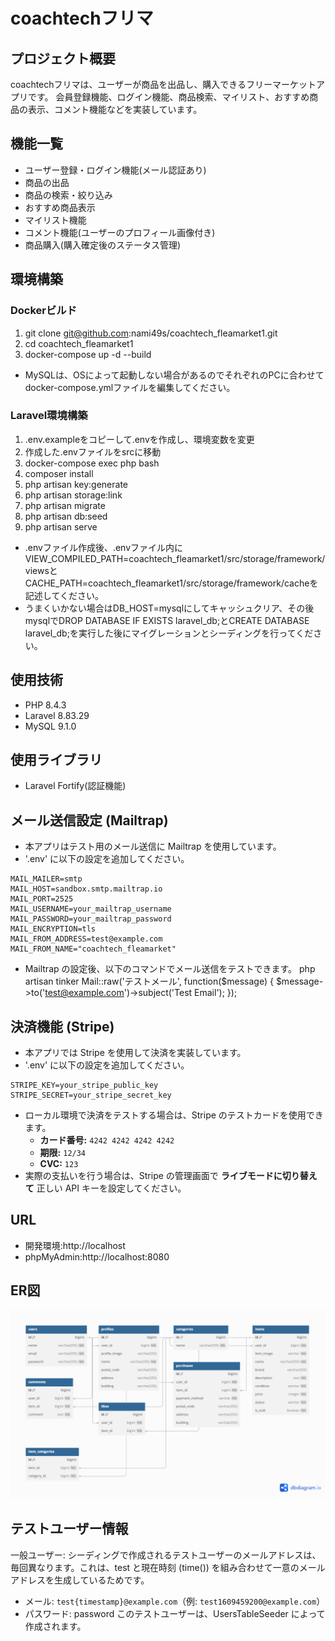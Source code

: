 # coachtechフリマ

## プロジェクト概要
coachtechフリマは、ユーザーが商品を出品し、購入できるフリーマーケットアプリです。
会員登録機能、ログイン機能、商品検索、マイリスト、おすすめ商品の表示、コメント機能などを実装しています。

## 機能一覧
- ユーザー登録・ログイン機能(メール認証あり)
- 商品の出品
- 商品の検索・絞り込み
- おすすめ商品表示
- マイリスト機能
- コメント機能(ユーザーのプロフィール画像付き)
- 商品購入(購入確定後のステータス管理)

## 環境構築
### Dockerビルド
1. git clone git@github.com:nami49s/coachtech_fleamarket1.git
2. cd coachtech_fleamarket1
3. docker-compose up -d --build

* MySQLは、OSによって起動しない場合があるのでそれぞれのPCに合わせてdocker-compose.ymlファイルを編集してください。

### Laravel環境構築
1. .env.exampleをコピーして.envを作成し、環境変数を変更
2. 作成した.envファイルをsrcに移動
3. docker-compose exec php bash
4. composer install
5. php artisan key:generate
6. php artisan storage:link
7. php artisan migrate
8. php artisan db:seed
9. php artisan serve
* .envファイル作成後、.envファイル内にVIEW_COMPILED_PATH=coachtech_fleamarket1/src/storage/framework/viewsとCACHE_PATH=coachtech_fleamarket1/src/storage/framework/cacheを記述してください。
* うまくいかない場合はDB_HOST=mysqlにしてキャッシュクリア、その後mysqlでDROP DATABASE IF EXISTS laravel_db;とCREATE DATABASE laravel_db;を実行した後にマイグレーションとシーディングを行ってください。

## 使用技術
- PHP 8.4.3
- Laravel 8.83.29
- MySQL 9.1.0

## 使用ライブラリ
- Laravel Fortify(認証機能)

## メール送信設定 (Mailtrap)
- 本アプリはテスト用のメール送信に Mailtrap を使用しています。
- '.env' に以下の設定を追加してください。
```env
MAIL_MAILER=smtp
MAIL_HOST=sandbox.smtp.mailtrap.io
MAIL_PORT=2525
MAIL_USERNAME=your_mailtrap_username
MAIL_PASSWORD=your_mailtrap_password
MAIL_ENCRYPTION=tls
MAIL_FROM_ADDRESS=test@example.com
MAIL_FROM_NAME="coachtech_fleamarket"
```
- Mailtrap の設定後、以下のコマンドでメール送信をテストできます。
php artisan tinker
			Mail::raw('テストメール', function($message) {
                $message->to('test@example.com')->subject('Test Email');
            });

## 決済機能 (Stripe)
- 本アプリでは Stripe を使用して決済を実装しています。
- '.env' に以下の設定を追加してください。
```env
STRIPE_KEY=your_stripe_public_key
STRIPE_SECRET=your_stripe_secret_key
```

- ローカル環境で決済をテストする場合は、Stripe のテストカードを使用できます。
  - **カード番号:** `4242 4242 4242 4242`
  - **期限:** `12/34`
  - **CVC:** `123`
- 実際の支払いを行う場合は、Stripe の管理画面で **ライブモードに切り替えて** 正しい API キーを設定してください。

## URL
- 開発環境:http://localhost
- phpMyAdmin:http://localhost:8080

## ER図
![ER図](public/images/coachtech-flea-market.png)

## テストユーザー情報
一般ユーザー:
シーディングで作成されるテストユーザーのメールアドレスは、毎回異なります。これは、test と現在時刻 (time()) を組み合わせて一意のメールアドレスを生成しているためです。
- メール: `test{timestamp}@example.com`（例: `test1609459200@example.com`）
- パスワード: password
このテストユーザーは、UsersTableSeeder によって作成されます。
